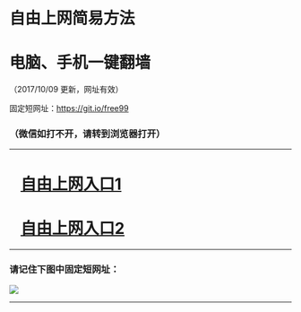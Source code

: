 ﻿# 自由上网简易方法

# 电脑、手机一键翻墙

（2017/10/09 更新，网址有效）

固定短网址：https://git.io/free99

### （微信如打不开，请转到浏览器打开）


***





# &nbsp;&nbsp; <a href="http://ft1520929839.fwq-tz-1001.info/fwqtz01.html?t=10090011884 " target="_blank">自由上网入口1</a>
# &nbsp;&nbsp; <a href="http://ft2391719938.fwq-tz-1002.info/fwqtz02.html?t=100900113609 " target="_blank">自由上网入口2</a>
***

### 请记住下图中固定短网址：

<img src="https://s3-us-west-2.amazonaws.com/fwq-1001/yjfq-20170905okok.png" /> 


***

